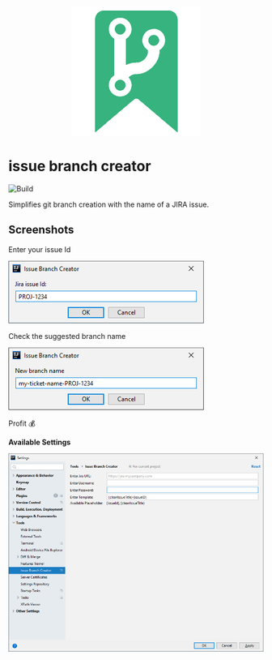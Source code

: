 <p align="center">
  <img src=".github/logo.png" width="256" height="256" />
</p>

# issue branch creator

![Build](https://github.com/FelixHaller/issue-branch-creator/workflows/Build/badge.svg)

<!-- Plugin description -->
Simplifies git branch creation with the name of a JIRA issue.
<!-- Plugin description end -->

## Screenshots

Enter your issue Id

![Enter your issue Id](.github/issue-id-dialog.png)

Check the suggested branch name

![Check the suggested branch name](.github/branch-dialog.png)

Profit 💰

**Available Settings**

![Settings](.github/settings.png)
